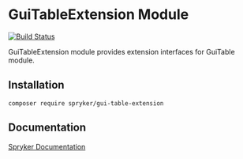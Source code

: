 # GuiTableExtension Module
[![Build Status](https://travis-ci.org/spryker/gui-table-extension.svg)](https://travis-ci.org/spryker/gui-table-extension)

GuiTableExtension module provides extension interfaces for GuiTable module.

## Installation

```
composer require spryker/gui-table-extension
```

## Documentation

[Spryker Documentation](https://documentation.spryker.com/module_guide/overview.htm)
